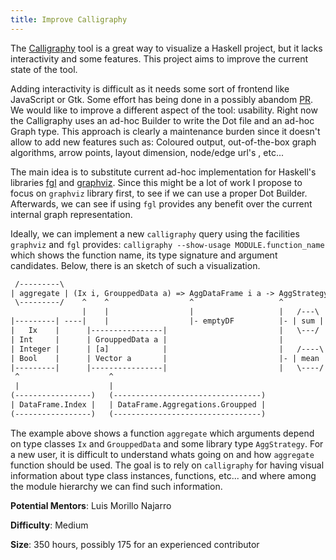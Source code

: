 ```yaml
---
title: Improve Calligraphy
---
```


The [Calligraphy](https://github.com/jonascarpay/calligraphy) tool is a great way to visualize a Haskell project, but it lacks interactivity and some features. This project aims to improve the current state of the tool.

Adding interactivity is difficult as it needs some sort of frontend like JavaScript or Gtk. Some effort has being done in a possibly abandom [PR](https://github.com/jonascarpay/calligraphy/pull/9). We would like to improve a different aspect of the tool: usability. Right now the Calligraphy uses an ad-hoc Builder to write the Dot file and an ad-hoc Graph type. This approach is clearly a maintenance burden since it doesn't allow to add new features such as: Coloured output, out-of-the-box graph algorithms, arrow points, layout dimension, node/edge url's , etc...

The main idea is to substitute current ad-hoc implementation for Haskell's libraries [fgl](https://hackage.haskell.org/package/fgl) and [graphviz](https://hackage.haskell.org/package/graphviz-2999.20.1.0). Since this might be a lot of work I propose to focus on `graphviz` library first, to see if we can use a proper Dot Builder. Afterwards, we can see if using `fgl` provides any benefit over the current internal graph representation.

Ideally, we can implement a new `calligraphy` query using the facilities `graphviz` and `fgl` provides: `calligraphy --show-usage MODULE.function_name` which shows the function name, its type signature and argument candidates. Below, there is an sketch of such a visualization.

```txt
 /---------\
| aggregate | (Ix i, GrouppedData a) => AggDataFrame i a -> AggStrategy a b -> DataFrame b
 \---------/    ^    ^                  ^                   ^
                |    |                  |                   |   /---\              (----------------------------------)
|---------| ----|    |                  |- emptyDF          |- | sum |   <-------- | DataFrame.Aggregations.Functions |
|   Ix    |      |----------------|                         |   \---/         |    (----------------------------------)
| Int     |      | GrouppedData a |                         |                 |
| Integer |      | [a]            |                         |   /----\        |
| Bool    |      | Vector a       |                         |- | mean |  <----|
|---------|      |----------------|                         |   \----/
 ^                    ^
 |                    |
(-----------------)   (---------------------------------)
| DataFrame.Index |   | DataFrame.Aggregations.Groupped |
(-----------------)   (---------------------------------) 

```

The example above shows a function `aggregate` which arguments depend on type classes `Ix` and `GrouppedData` and some library type `AggStrategy`. For a new user, it is difficult to understand whats going on and how `aggregate` function should be used. The goal is to rely on `calligraphy` for having visual information about type class instances, functions, etc... and where among the module hierarchy we can find such information.

**Potential Mentors**: Luis Morillo Najarro

**Difficulty**: Medium

**Size**: 350 hours, possibly 175 for an experienced contributor
